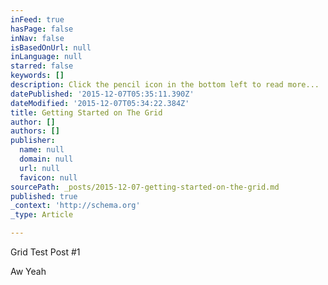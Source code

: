 ```yaml
---
inFeed: true
hasPage: false
inNav: false
isBasedOnUrl: null
inLanguage: null
starred: false
keywords: []
description: Click the pencil icon in the bottom left to read more...
datePublished: '2015-12-07T05:35:11.390Z'
dateModified: '2015-12-07T05:34:22.384Z'
title: Getting Started on The Grid
author: []
authors: []
publisher:
  name: null
  domain: null
  url: null
  favicon: null
sourcePath: _posts/2015-12-07-getting-started-on-the-grid.md
published: true
_context: 'http://schema.org'
_type: Article

---
```

Grid Test Post \#1

Aw Yeah